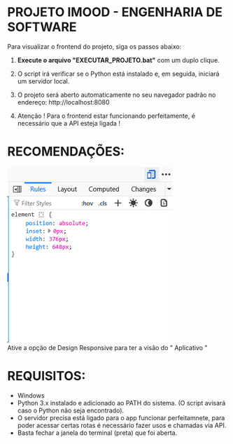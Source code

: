 
  #  PROJETO IMOOD - ENGENHARIA DE SOFTWARE
Para visualizar o frontend do projeto, siga os passos abaixo:

1.  **Execute o arquivo "EXECUTAR_PROJETO.bat"** com um duplo clique.

2.  O script irá verificar se o Python está instalado e, em seguida, iniciará um servidor local.

3.  O projeto será aberto automaticamente no seu navegador padrão no endereço: http://localhost:8080

4. Atenção ! Para o frontend estar funcionando perfeitamente, é necessário que a API esteja ligada ! 

# RECOMENDAÇÕES:
![alt text](responsive_mode.png)  
Ative a opção de Design Responsive para ter a visão do " Aplicativo "


# REQUISITOS:
-   Windows
-   Python 3.x instalado e adicionado ao PATH do sistema.
    (O script avisará caso o Python não seja encontrado).  
-   O servidor precisa está ligado para o app funcionar perfeitamnete, para poder acessar certas rotas é necessário fazer usos e chamadas via API.
-   Basta fechar a janela do terminal (preta) que foi aberta.
